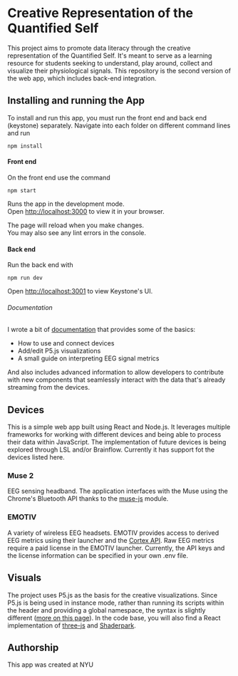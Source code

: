 # Creative Representation of the Quantified Self
This project aims to promote data literacy through the creative representation of the Quantified Self. It's meant to serve as a learning resource for students seeking to understand, play around, collect and visualize their physiological signals. This repository is the second version of the web app, which includes back-end integration.

## Installing and running the App
To install and run this app, you must run the front end and back end (keystone) separately. Navigate into each folder on different command lines and run

`npm install`

#### Front end 
On the front end use the command

`npm start`

Runs the app in the development mode.\
Open [http://localhost:3000](http://localhost:3000) to view it in your browser.

The page will reload when you make changes.\
You may also see any lint errors in the console.


#### Back end 
Run the back end with

`npm run dev`

Open [http://localhost:3001](http://localhost:3001) to view Keystone's UI.


###### Documentation
I wrote a bit of [documentation](https://creative-quantified-self.gitbook.io/docs/) that provides some of the basics:
* How to use and connect devices
* Add/edit P5.js visualizations
* A small guide on interpreting EEG signal metrics

And also includes advanced information to allow developers to contribute with new components that seamlessly interact with the data that's already streaming from the devices.


## Devices
This is a simple web app built using React and Node.js. It leverages multiple frameworks for working with different devices and being able to process their data within JavaScript. The implementation of future devices is being explored through LSL and/or Brainflow. Currently it has support fot the devices listed here.

### Muse 2
EEG sensing headband. The application interfaces with the Muse using the Chrome's Bluetooth API thanks to the [muse-js](https://github.com/urish/muse-js) module.

### EMOTIV
A variety of wireless EEG headsets. EMOTIV provides access to derived EEG metrics using their launcher and the [Cortex API](https://github.com/Emotiv/cortex-example). Raw EEG metrics require a paid license in the EMOTIV launcher. Currently, the API keys and the license information can be specified in your own .env file.

## Visuals
The project uses P5.js as the basis for the creative visualizations. Since P5.js is being used in instance mode, rather than running its scripts within the header and providing a global namespace, the syntax is slightly different ([more on this page](https://creative-quantified-self.gitbook.io/docs/learning/creative-coding)). In the code base, you will also find a React implementation of [three-js](https://github.com/mrdoob/three.js) and [Shaderpark](https://github.com/shader-park/shader-park-docs).



## Authorship
This app was created at NYU 